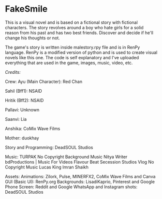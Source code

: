 # FakeSmile

This is a visual novel and is based on a fictional story with fictional characters. The story revolves around a boy who hate girls for a solid reason from his past and has two best friends. Discover and decide if he'll change his thoughts or not.

The game's story is written inside malestory.rpy file and is in RenPy language. RenPy is a modified version of python and is used to create visual novels like this one. The code is self explanatory and I've uploaded everything that are used in the game, images, music, video, etc.

*Credits:*

Crew:
Ayu (Main Character): Red Chan

Sahil (Bff1): NSAID

Hritik (Bff2): NSAID

Pallavi: Unknown

Saanvi: Lia

Anshika: CoMix Wave Films

Mother: duokhay


Story and Programming:
DeadSOUL Studios

Music:
TURPAK
No Copyright Background Music
Nitya Writer
bdProductions | Music For Videos
Flavour Beat
Secession Studios
Vlog No Copyright Music
Lucas King
Imran Shaikh

Assets:
Animations: Zilork, Pulse, MINERFX2, CoMix Wave Films and Canva
GUI (Basic UI): RenPy.org
Backgrounds: LisadiKaprio, Pinterest and Google
Phone Screen: Reddit and Google
WhatsApp and Instagram shots: DeadSOUL Studios
